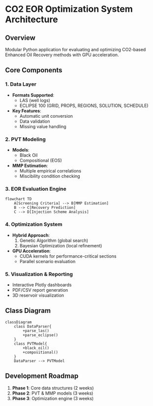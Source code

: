 # CO2 EOR Optimization System Architecture

## Overview
Modular Python application for evaluating and optimizing CO2-based Enhanced Oil Recovery methods with GPU acceleration.

## Core Components

### 1. Data Layer
- **Formats Supported**:
  - LAS (well logs)
  - ECLIPSE 100 (GRID, PROPS, REGIONS, SOLUTION, SCHEDULE)
- **Key Features**:
  - Automatic unit conversion
  - Data validation
  - Missing value handling

### 2. PVT Modeling
- **Models**:
  - Black Oil
  - Compositional (EOS)
- **MMP Estimation**:
  - Multiple empirical correlations
  - Miscibility condition checking

### 3. EOR Evaluation Engine
```mermaid
flowchart TD
    A[Screening Criteria] --> B[MMP Estimation]
    B --> C[Recovery Prediction]
    C --> D[Injection Scheme Analysis]
```

### 4. Optimization System
- **Hybrid Approach**:
  1. Genetic Algorithm (global search)
  2. Bayesian Optimization (local refinement)
- **GPU Acceleration**:
  - CUDA kernels for performance-critical sections
  - Parallel scenario evaluation

### 5. Visualization & Reporting
- Interactive Plotly dashboards
- PDF/CSV report generation
- 3D reservoir visualization

## Class Diagram
```mermaid
classDiagram
    class DataParser{
        +parse_las()
        +parse_eclipse()
    }
    class PVTModel{
        +black_oil()
        +compositional()
    }
    DataParser --> PVTModel
```

## Development Roadmap
1. **Phase 1**: Core data structures (2 weeks)
2. **Phase 2**: PVT & MMP models (3 weeks)
3. **Phase 3**: Optimization engine (3 weeks)